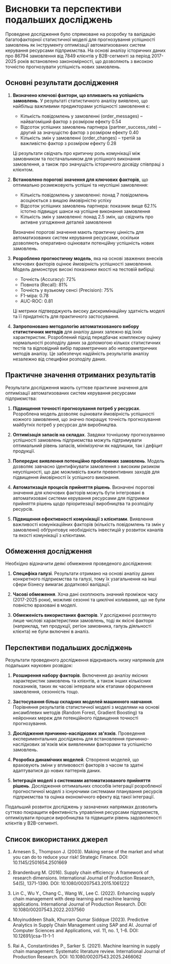# Висновки та перспективи подальших досліджень

Проведене дослідження було спрямоване на розробку та валідацію багатофакторної статистичної моделі для прогнозування успішності замовлень як інструменту оптимізації автоматизованих систем керування ресурсами підприємства. На основі аналізу історичних даних про 86794 замовлення від 7849 клієнтів у B2B-сегменті за період 2017-2025 років встановлено закономірності, що дозволяють з високою точністю прогнозувати успішність нових замовлень.

## Основні результати дослідження

1. **Визначено ключові фактори, що впливають на успішність замовлень**. У результаті статистичного аналізу виявлено, що найбільш важливими предикторами успішності замовлення є:
   - Кількість повідомлень у замовленні (order_messages) – найвагоміший фактор з розміром ефекту 0.54
   - Відсоток успішних замовлень партнера (partner_success_rate) – другий за значущістю фактор з розміром ефекту 0.40
   - Кількість змін у замовленні (order_changes) – третій за важливістю фактор з розміром ефекту 0.28

   Ці результати свідчать про критичну роль комунікації між замовником та постачальником для успішного виконання замовлення, а також про значущість історичного досвіду співпраці з клієнтом.

2. **Встановлено порогові значення для ключових факторів**, що оптимально розмежовують успішні та неуспішні замовлення:
   - Кількість повідомлень у замовленні: понад 7 повідомлень асоціюється з вищою ймовірністю успіху
   - Відсоток успішних замовлень партнера: показник вище 62.1% істотно підвищує шанси на успішне виконання замовлення
   - Кількість змін у замовленні: понад 2.5 змін, що свідчить про активне узгодження деталей замовлення

   Визначені порогові значення мають практичну цінність для автоматизованих систем керування ресурсами, оскільки дозволяють оперативно оцінювати потенційну успішність нових замовлень.

3. **Розроблено прогностичну модель**, яка на основі зважених внесків ключових факторів оцінює ймовірність успішності замовлення. Модель демонструє високі показники якості на тестовій вибірці:
   - Точність (Accuracy): 72%
   - Повнота (Recall): 81%
   - Точність у вузькому сенсі (Precision): 75%
   - F1-міра: 0.78
   - AUC-ROC: 0.81

   Ці метрики підтверджують високу дискримінаційну здатність моделі та її придатність для практичного застосування.

4. **Запропоновано методологію автоматизованого вибору статистичних методів** для аналізу даних залежно від їхніх характеристик. Розроблений підхід передбачає комплексну оцінку нормальності розподілу даних за допомогою кількох статистичних тестів та відповідний вибір параметричних або непараметричних методів аналізу. Це забезпечує надійність результатів аналізу незалежно від специфіки розподілу даних.

## Практичне значення отриманих результатів

Результати дослідження мають суттєве практичне значення для оптимізації автоматизованих систем керування ресурсами підприємства:

1. **Підвищення точності прогнозування потреб у ресурсах**. Розроблена модель дозволяє оцінювати ймовірність успішності кожного замовлення, що значно покращує точність прогнозування майбутніх потреб у ресурсах для виробництва.

2. **Оптимізація запасів на складах**. Завдяки точнішому прогнозуванню успішності замовлень підприємства можуть підтримувати оптимальний рівень запасів, мінімізуючи як надлишки, так і дефіцит продукції.

3. **Попереднє виявлення потенційно проблемних замовлень**. Модель дозволяє завчасно ідентифікувати замовлення з високим ризиком неуспішності, що дає можливість вжити превентивних заходів для підвищення ймовірності їх успішного виконання.

4. **Автоматизація процесів прийняття рішень**. Визначені порогові значення для ключових факторів можуть бути інтегровані в автоматизовані системи керування ресурсами для підтримки прийняття рішень щодо пріоритезації виробництва та розподілу ресурсів.

5. **Підвищення ефективності комунікації з клієнтами**. Виявлення важливості комунікаційних факторів (кількість повідомлень та змін у замовленні) обґрунтовує необхідність інвестицій у розвиток каналів та якості комунікації з клієнтами.

## Обмеження дослідження

Необхідно відзначити деякі обмеження проведеного дослідження:

1. **Специфіка галузі**. Результати отримано на основі аналізу даних конкретного підприємства та галузі, тому їх узагальнення на інші сфери бізнесу вимагає додаткової валідації.

2. **Часові обмеження**. Хоча дані охоплюють значний проміжок часу (2017-2025 роки), можливі сезонні та циклічні коливання, що не були повністю враховані в моделі.

3. **Обмеженість використаних факторів**. У дослідженні розглянуто лише числові характеристики замовлень, тоді як якісні фактори (наприклад, тип продукції, регіон замовника, галузь діяльності клієнта) не були включені в аналіз.

## Перспективи подальших досліджень

Результати проведеного дослідження відкривають низку напрямків для подальших наукових розвідок:

1. **Розширення набору факторів**. Включення до аналізу якісних характеристик замовлень та клієнтів, а також інших кількісних показників, таких як часові інтервали між етапами оформлення замовлення, сезонність тощо.

2. **Застосування більш складних моделей машинного навчання**. Порівняння результатів статистичної моделі з моделями на основі ансамблевих методів (Random Forest, Gradient Boosting) та нейронних мереж для потенційного підвищення точності прогнозування.

3. **Дослідження причинно-наслідкових зв'язків**. Проведення експериментальних досліджень для встановлення причинно-наслідкових зв'язків між виявленими факторами та успішністю замовлень.

4. **Розробка динамічних моделей**. Створення моделей, що враховують зміни у впливовості факторів з часом та здатні адаптуватися до нових паттернів даних.

5. **Інтеграція моделі з системами автоматизованого прийняття рішень**. Дослідження оптимальних способів інтеграції розробленої прогностичної моделі з існуючими системами планування ресурсів підприємства та оцінка економічного ефекту від такої інтеграції.

Подальший розвиток досліджень у зазначених напрямках дозволить суттєво покращити ефективність управління ресурсами підприємств, оптимізувати процеси виробництва та підвищити рівень задоволеності клієнтів у B2B-сегменті.

## Список використаних джерел

1. Arnesen S., Thompson J. (2003). Making sense of the market and what you can do to reduce your risk! Strategic Finance. DOI: 10.1145/2501654.2501669

2. Brandenburg M. (2016). Supply chain efficiency: A framework of research dimensions. International Journal of Production Research, 54(5), 1371-1390. DOI: 10.1080/00207543.2015.1061222

3. Lin C., Wu Y., Chang C., Wang W., Lee C. (2022). Enhancing supply chain management with deep learning and machine learning applications. International Journal of Production Research. DOI: 10.1080/00207543.2022.2037560

4. Moyinuddeen Shaik, Khurram Qumar Siddque (2023). Predictive Analytics in Supply Chain Management using SAP and AI. Journal of Computer Sciences and Applications, vol. 11, no. 1, 1-6. DOI: 10.12691/jcsa-11-1-1

5. Rai A., Constantinides P., Sarker S. (2021). Machine learning in supply chain management: Systematic literature review. International Journal of Production Research. DOI: 10.1080/00207543.2025.2466062
